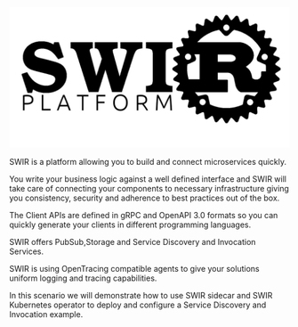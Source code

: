 ![SWIR Logo](https://raw.githubusercontent.com/swir-rs/swir/master/graphics/swir_logo.png)


SWIR is a platform allowing you to build and connect microservices quickly.

You write your business logic against a well defined interface and SWIR will take care of connecting your components to necessary infrastructure giving you consistency, security and adherence to best practices out of the box.

The Client APIs are defined in gRPC and OpenAPI 3.0 formats so you can quickly generate your clients in different programming languages.

SWIR offers PubSub,Storage and Service Discovery and Invocation Services.

SWIR is using OpenTracing compatible agents to give your solutions uniform logging and tracing capabilities.

In this scenario we will demonstrate how to use SWIR sidecar and SWIR Kubernetes operator to deploy and configure a Service Discovery and Invocation example.

